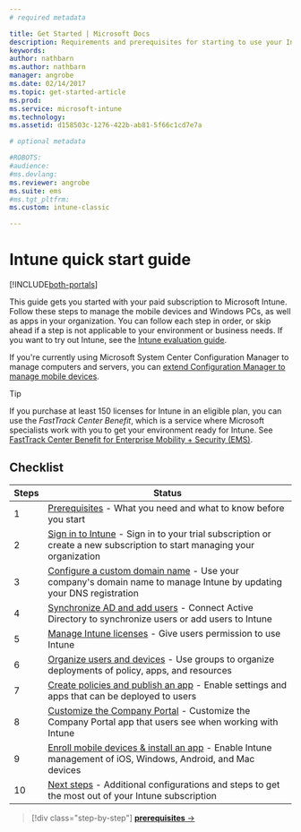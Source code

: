 ```yaml
---
# required metadata

title: Get Started | Microsoft Docs
description: Requirements and prerequisites for starting to use your Intune subscription
keywords:
author: nathbarn
ms.author: nathbarn
manager: angrobe
ms.date: 02/14/2017
ms.topic: get-started-article
ms.prod:
ms.service: microsoft-intune
ms.technology:
ms.assetid: d158503c-1276-422b-ab81-5f66c1cd7e7a

# optional metadata

#ROBOTS:
#audience:
#ms.devlang:
ms.reviewer: angrobe
ms.suite: ems
#ms.tgt_pltfrm:
ms.custom: intune-classic

---
```



# Intune quick start guide

[!INCLUDE[both-portals](./includes/note-for-both-portals.md)]

This guide gets you started with your paid subscription to Microsoft Intune. Follow these steps to manage the mobile devices and Windows PCs, as well as apps in your organization. You can follow each step in order, or skip ahead if a step is not applicable to your environment or business needs. If you want to try out Intune, see the [Intune evaluation guide](/intune-classic/understand-explore/mobile-device-management-trial-guide-microsoft-intune).  

If you're currently using Microsoft System Center Configuration Manager to manage computers and servers, you can [extend Configuration Manager to manage mobile devices](https://docs.microsoft.com/sccm/mdm/understand/choose-between-standalone-intune-and-hybrid-mobile-device-management).

>[!TIP]
>If you purchase at least 150 licenses for Intune in an eligible plan, you can use the *FastTrack Center Benefit*, which is a service where Microsoft specialists work with you to get your environment ready for Intune. See [FastTrack Center Benefit for Enterprise Mobility + Security (EMS)](https://docs.microsoft.com/enterprise-mobility-security/Solutions/enterprise-mobility-fasttrack-program).

## Checklist

| Steps | Status  |
| ------------- |-------------|
| 1  | [Prerequisites](supported-devices-browsers.md) - What you need and what to know before you start|
| 2 |  [Sign in to Intune](account-sign-up.md) - Sign in to your trial subscription or create a new subscription to start managing your organization   |  
| 3 | [Configure a custom domain name](custom-domain-name-configure.md) - Use your company's domain name to manage Intune by updating your DNS registration   |
| 4 | [Synchronize AD and add users](users-permissions-add.md) - Connect Active Directory to synchronize users or add users to Intune  |
| 5 | [Manage Intune licenses](licenses-assign.md) - Give users permission to use Intune|
| 6 | [Organize users and devices](/intune-classic/get-started/start-with-a-paid-subscription-to-microsoft-intune-step-5) - Use groups to organize deployments of policy, apps, and resources |
| 7 | [Create policies and publish an app](/intune-classic/get-started/start-with-a-paid-subscription-to-microsoft-intune-step-6) - Enable settings and apps that can be deployed to users |
| 8 | [Customize the Company Portal](company-portal-customize.md) - Customize the Company Portal app that users see when working with Intune  |
| 9 | [Enroll mobile devices & install an app](/intune-classic/get-started/start-with-a-paid-subscription-to-microsoft-intune-step-8) - Enable Intune management of iOS, Windows, Android, and Mac devices |
|10 | [Next steps](/intune-classic/get-started/post-configuration-tasks) - Additional configurations and steps to get the most out of your Intune subscription|


>[!div class="step-by-step"]
[**prerequisites** &rarr;](supported-devices-browsers.md)
